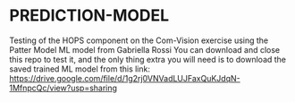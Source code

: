 # PREDICTION-MODEL
 Testing of the HOPS component on the Com-Vision exercise using the Patter Model ML model from Gabriella Rossi
 You can download and close this repo to test it, and the only thing extra you will need is to download the saved trained ML model from this link: 
 https://drive.google.com/file/d/1g2rj0VNVadLUJFaxQuKJdqN-1MfnpcQc/view?usp=sharing
 
